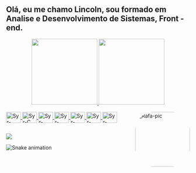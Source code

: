 ## Olá, eu me chamo Lincoln, sou formado em Analise e Desenvolvimento de Sistemas, Front - end.
<div align="center">
  <a href="https://github.com/Syrmagmo">
  <img height="180em" src="https://github-readme-stats.vercel.app/api?username=syrmagmo&show_icons=true&theme=aura&include_all_commits=true&count_private=true"/>
  <img height="180em" src="https://github-readme-stats.vercel.app/api/top-langs/?username=syrmagmo&layout=compact&langs_count=7&theme=aura"/>
</div>
  
<div style="display: inline_block"><br>
  <img align="center" alt="Syr-Java" height="30" width="40" src="https://cdn.jsdelivr.net/gh/devicons/devicon/icons/java/java-original.svg">
  <img align="center" alt="Syr-C" height="30" width="40" src="https://cdn.jsdelivr.net/gh/devicons/devicon/icons/c/c-line.svg">
  <img align="center" alt="Syr-Mysql" height="30" width="40" src="https://cdn.jsdelivr.net/gh/devicons/devicon/icons/mysql/mysql-original.svg">
  <img align="center" alt="Syr-Css3" height="30" width="40" src="https://cdn.jsdelivr.net/gh/devicons/devicon/icons/css3/css3-original-wordmark.svg">
  <img align="center" alt="Syr-html5" height="30" width="40" src="https://cdn.jsdelivr.net/gh/devicons/devicon/icons/html5/html5-original-wordmark.svg">
  <img align="center" alt="Syr-html5" height="30" width="40" 
src="https://cdn.jsdelivr.net/gh/devicons/devicon/icons/javascript/javascript-original.svg">
  <img align="center" alt="Syr-Python" height="30" width="40"
src="https://cdn.jsdelivr.net/gh/devicons/devicon/icons/python/python-original-wordmark.svg">
                


          
  <img align="right" alt="Rafa-pic" height="150" style="border-radius:50px;" src="https://cdn.discordapp.com/attachments/973605325397692488/986499107285766184/unknown.png">
</div>
  
  ##
 
<div> 

  <a href="https://www.linkedin.com/in/lincoln-santos-964a4b199/" target="_blank"><img src="https://img.shields.io/badge/-LinkedIn-%230077B5?style=for-the-badge&logo=linkedin&logoColor=white" target="_blank"></a> 

  ![Snake animation](https://github.com/Syrmagmo/Syrmagmo/blob/output/github-contribution-grid-snake.svg)
 
</div>
